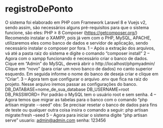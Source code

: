 # registroDePonto
O sistema foi elaborado em PHP com Framework Laravel 8 e Vuejs v2, sendo assim, são necessários alguns pré-requisitos para que o sistema funcione, são eles: PHP ≥ 8
Composer (https://getcomposer.org/)
Recomendo instalar o XAMPP, pois já vem com o PHP, MySQL, APACHE, utilizaremos eles como banco de dados e servidor de aplicação, sendo necessário instalar o composer por fora.
1 – Após a extração dos arquivos, vá até a pasta raiz do sistema e digite o comando “composer install”
2 – Agora com o xampp funcionando é necessário criar o banco de dados.
Cique em “Admin” do MySQL, deverá abrir o http://localhost/phpmyadmin/
Clique em “novo” (para criar um novo banco de dados) no canto superior esquerdo.
Em seguida informe o nome do banco de deseja criar e clique em “Criar”.
3 – Agora tem que configurar o arquivo .env que fica na raiz do projeto.
Nesse arquivo iremos passar as configurações do banco. 
DB_DATABASE=nome_de_sua_database
DB_USERNAME=root
DB_PASSWORD=
Por padrão o MySQL tem o usuário root e sem senha.
4 – Agora temos que migrar as tabelas para o banco com o comando “php artisan migrate --seed”
obs: Se precisar resetar o banco de dados para fins de teste ou qualquer outra coisa insira o comando a seguir: php artisan migrate:fresh –seed
5 – Agora para iniciar o sistema digite “php artisan serve”
usuario: admin@admin.com senha: 123456
